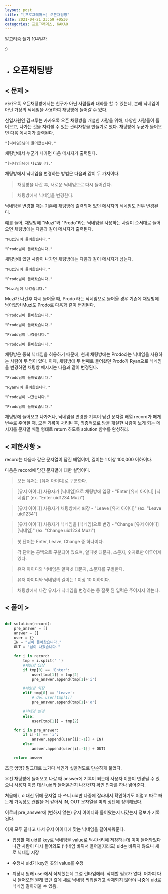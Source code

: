 ```yaml
---
layout: post
title: "[프로그래머스] 오픈채팅방"
date: 2021-04-21 23:59 +0530
categories: 프로그래머스, KAKAO
---
```


알고리즘 풀기 104일차

:)

- # 오픈채팅방

>

## < 문제 >

카카오톡 오픈채팅방에서는 친구가 아닌 사람들과 대화를 할 수 있는데, 본래 닉네임이 아닌 가상의 닉네임을 사용하여 채팅방에 들어갈 수 있다.

신입사원인 김크루는 카카오톡 오픈 채팅방을 개설한 사람을 위해, 다양한 사람들이 들어오고, 나가는 것을 지켜볼 수 있는 관리자창을 만들기로 했다. 채팅방에 누군가 들어오면 다음 메시지가 출력된다.

    "[닉네임]님이 들어왔습니다."

채팅방에서 누군가 나가면 다음 메시지가 출력된다.

    "[닉네임]님이 나갔습니다."

채팅방에서 닉네임을 변경하는 방법은 다음과 같이 두 가지이다.

> 채팅방을 나간 후, 새로운 닉네임으로 다시 들어간다.

> 채팅방에서 닉네임을 변경한다.

닉네임을 변경할 때는 기존에 채팅방에 출력되어 있던 메시지의 닉네임도 전부 변경된다.

예를 들어, 채팅방에 "Muzi"와 "Prodo"라는 닉네임을 사용하는 사람이 순서대로 들어오면 채팅방에는 다음과 같이 메시지가 출력된다.

    "Muzi님이 들어왔습니다."

    "Prodo님이 들어왔습니다."

채팅방에 있던 사람이 나가면 채팅방에는 다음과 같이 메시지가 남는다.

    "Muzi님이 들어왔습니다."

    "Prodo님이 들어왔습니다."

    "Muzi님이 나갔습니다."

Muzi가 나간후 다시 들어올 때, Prodo 라는 닉네임으로 들어올 경우 기존에 채팅방에 남아있던 Muzi도 Prodo로 다음과 같이 변경된다.

    "Prodo님이 들어왔습니다."

    "Prodo님이 들어왔습니다."

    "Prodo님이 나갔습니다."

    "Prodo님이 들어왔습니다."

채팅방은 중복 닉네임을 허용하기 때문에, 현재 채팅방에는 Prodo라는 닉네임을 사용하는 사람이 두 명이 있다. 이제, 채팅방에 두 번째로 들어왔던 Prodo가 Ryan으로 닉네임을 변경하면 채팅방 메시지는 다음과 같이 변경된다.

    "Prodo님이 들어왔습니다."

    "Ryan님이 들어왔습니다."

    "Prodo님이 나갔습니다."

    "Prodo님이 들어왔습니다."

채팅방에 들어오고 나가거나, 닉네임을 변경한 기록이 담긴 문자열 배열 record가 매개변수로 주어질 때, 모든 기록이 처리된 후, 최종적으로 방을 개설한 사람이 보게 되는 메시지를 문자열 배열 형태로 return 하도록 solution 함수를 완성하라.

## < 제한사항 >

record는 다음과 같은 문자열이 담긴 배열이며, 길이는 1 이상 100,000 이하이다.

다음은 record에 담긴 문자열에 대한 설명이다.

> 모든 유저는 [유저 아이디]로 구분한다.

> [유저 아이디] 사용자가 [닉네임]으로 채팅방에 입장 - "Enter [유저 아이디] [닉네임]" (ex. "Enter uid1234 Muzi")

> [유저 아이디] 사용자가 채팅방에서 퇴장 - "Leave [유저 아이디]" (ex. "Leave uid1234")

> [유저 아이디] 사용자가 닉네임을 [닉네임]으로 변경 - "Change [유저 아이디] [닉네임]" (ex. "Change uid1234 Muzi")

> 첫 단어는 Enter, Leave, Change 중 하나이다.

> 각 단어는 공백으로 구분되어 있으며, 알파벳 대문자, 소문자, 숫자로만 이루어져있다.

> 유저 아이디와 닉네임은 알파벳 대문자, 소문자를 구별한다.

> 유저 아이디와 닉네임의 길이는 1 이상 10 이하이다.

> 채팅방에서 나간 유저가 닉네임을 변경하는 등 잘못 된 입력은 주어지지 않는다.

## < 풀이 >

```python

def solution(record):
    pre_answer = []
    answer = []
    user = {}
    IN = "님이 들어왔습니다."
    OUT = "님이 나갔습니다."

    for i in record:
        tmp = i.split(' ')
        #채팅방 입장
        if tmp[0] == 'Enter':
            user[tmp[1]] = tmp[2]
            pre_answer.append(tmp[1]+'i')

        #채팅방 퇴장
        elif tmp[0] == 'Leave':
            # del user[tmp[1]]
            pre_answer.append(tmp[1]+'o')

        #닉네임 변경
        else:
            user[tmp[1]] = tmp[2]

    for i in pre_answer:
        if i[-1] == 'i':
            answer.append(user[i[:-1]] + IN)
        else:
            answer.append(user[i[:-1]] + OUT)

    return answer

```

조금 엉망? 말그대로 노가다 식인가 싶을정도로 단순하게 풀었다.

우선 채팅방에 들어오고 나갈 때 answer에 기록이 되는데 사용자 이름이 변경될 수 있으니 사용자 이름 대신 uid와 들어온건지 나간건지 확인 인자를 하나 넣어준다.

처음에 i, o 대신 뒤에 문자열 다 쓰니 uid만 나중에 잘라내서 확인하기도 어렵고 따로 빼는게 가독성도 괜찮을 거 같아서 IN, OUT 문자열을 미리 상단에 정의해뒀다.

이로써 pre_answer에 (변하지 않는) 유저 아이디와 들어왔는지 나갔는지 정보가 기록된다.

이게 모두 끝나고 나서 유저 아이디에 맞는 닉네임을 갈아끼워준다.

- 입장할 때 uid를 key로 닉네임을 value로 딕셔너리에 저장하는데 이미 들어와있다 나간 사람이 다시 들어와도 (닉네임 바꿔서 들어올지라도) uid는 바뀌지 않으니 새로 닉네임 저장

- 수정시 uid가 key인 곳의 value를 수정

- 퇴장시 원래 user에서 삭제했는데 그럼 런타임에러. 삭제할 필요가 없다. 어차피 다시 들어오면 원래 있던 값에 새로 닉네임 씌워질거고 삭제되지 않아야 나중에 uid로 닉네임 갈아끼울 수 있음.
